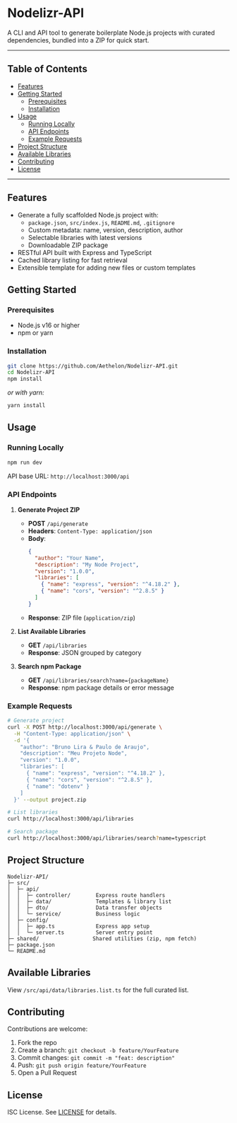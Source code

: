 # Nodelizr-API

A CLI and API tool to generate boilerplate Node.js projects with curated dependencies, bundled into a ZIP for quick start.

---

## Table of Contents

- [Features](#features)
- [Getting Started](#getting-started)
  - [Prerequisites](#prerequisites)
  - [Installation](#installation)
- [Usage](#usage)
  - [Running Locally](#running-locally)
  - [API Endpoints](#api-endpoints)
  - [Example Requests](#example-requests)
- [Project Structure](#project-structure)
- [Available Libraries](#available-libraries)
- [Contributing](#contributing)
- [License](#license)

---

## Features

- Generate a fully scaffolded Node.js project with:
  - `package.json`, `src/index.js`, `README.md`, `.gitignore`
  - Custom metadata: name, version, description, author
  - Selectable libraries with latest versions
  - Downloadable ZIP package
- RESTful API built with Express and TypeScript
- Cached library listing for fast retrieval
- Extensible template for adding new files or custom templates

## Getting Started

### Prerequisites

- Node.js v16 or higher
- npm or yarn

### Installation

```bash
git clone https://github.com/Aethelon/Nodelizr-API.git
cd Nodelizr-API
npm install
```

_or with yarn:_

```bash
yarn install
```

## Usage

### Running Locally

```bash
npm run dev
```

API base URL: `http://localhost:3000/api`

### API Endpoints

1. **Generate Project ZIP**

   - **POST** `/api/generate`
   - **Headers**: `Content-Type: application/json`
   - **Body**:
     ```json
     {
       "author": "Your Name",
       "description": "My Node Project",
       "version": "1.0.0",
       "libraries": [
         { "name": "express", "version": "^4.18.2" },
         { "name": "cors", "version": "^2.8.5" }
       ]
     }
     ```
   - **Response**: ZIP file (`application/zip`)

2. **List Available Libraries**

   - **GET** `/api/libraries`
   - **Response**: JSON grouped by category

3. **Search npm Package**
   - **GET** `/api/libraries/search?name={packageName}`
   - **Response**: npm package details or error message

### Example Requests

```bash
# Generate project
curl -X POST http://localhost:3000/api/generate \
  -H "Content-Type: application/json" \
  -d '{
    "author": "Bruno Lira & Paulo de Araujo",
    "description": "Meu Projeto Node",
    "version": "1.0.0",
    "libraries": [
      { "name": "express", "version": "^4.18.2" },
      { "name": "cors", "version": "^2.8.5" },
      { "name": "dotenv" }
    ]
  }' --output project.zip

# List libraries
curl http://localhost:3000/api/libraries

# Search package
curl http://localhost:3000/api/libraries/search?name=typescript
```

## Project Structure

```
Nodelizr-API/
├─ src/
│  ├─ api/
│  │  ├─ controller/        Express route handlers
│  │  ├─ data/              Templates & library list
│  │  ├─ dto/               Data transfer objects
│  │  └─ service/           Business logic
│  ├─ config/
│  │  ├─ app.ts             Express app setup
│  │  └─ server.ts          Server entry point
├─ shared/                 Shared utilities (zip, npm fetch)
├─ package.json
└─ README.md
```

## Available Libraries

View `/src/api/data/libraries.list.ts` for the full curated list.

## Contributing

Contributions are welcome:

1. Fork the repo
2. Create a branch: `git checkout -b feature/YourFeature`
3. Commit changes: `git commit -m "feat: description"`
4. Push: `git push origin feature/YourFeature`
5. Open a Pull Request

## License

ISC License. See [LICENSE](LICENSE) for details.
